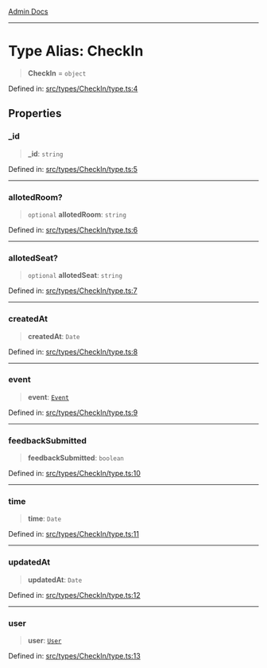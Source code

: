 [Admin Docs](/)

***

# Type Alias: CheckIn

> **CheckIn** = `object`

Defined in: [src/types/CheckIn/type.ts:4](https://github.com/PalisadoesFoundation/talawa-admin/blob/main/src/types/CheckIn/type.ts#L4)

## Properties

### \_id

> **\_id**: `string`

Defined in: [src/types/CheckIn/type.ts:5](https://github.com/PalisadoesFoundation/talawa-admin/blob/main/src/types/CheckIn/type.ts#L5)

***

### allotedRoom?

> `optional` **allotedRoom**: `string`

Defined in: [src/types/CheckIn/type.ts:6](https://github.com/PalisadoesFoundation/talawa-admin/blob/main/src/types/CheckIn/type.ts#L6)

***

### allotedSeat?

> `optional` **allotedSeat**: `string`

Defined in: [src/types/CheckIn/type.ts:7](https://github.com/PalisadoesFoundation/talawa-admin/blob/main/src/types/CheckIn/type.ts#L7)

***

### createdAt

> **createdAt**: `Date`

Defined in: [src/types/CheckIn/type.ts:8](https://github.com/PalisadoesFoundation/talawa-admin/blob/main/src/types/CheckIn/type.ts#L8)

***

### event

> **event**: [`Event`](../../../Event/type/type-aliases/Event.md)

Defined in: [src/types/CheckIn/type.ts:9](https://github.com/PalisadoesFoundation/talawa-admin/blob/main/src/types/CheckIn/type.ts#L9)

***

### feedbackSubmitted

> **feedbackSubmitted**: `boolean`

Defined in: [src/types/CheckIn/type.ts:10](https://github.com/PalisadoesFoundation/talawa-admin/blob/main/src/types/CheckIn/type.ts#L10)

***

### time

> **time**: `Date`

Defined in: [src/types/CheckIn/type.ts:11](https://github.com/PalisadoesFoundation/talawa-admin/blob/main/src/types/CheckIn/type.ts#L11)

***

### updatedAt

> **updatedAt**: `Date`

Defined in: [src/types/CheckIn/type.ts:12](https://github.com/PalisadoesFoundation/talawa-admin/blob/main/src/types/CheckIn/type.ts#L12)

***

### user

> **user**: [`User`](../../../User/type/type-aliases/User.md)

Defined in: [src/types/CheckIn/type.ts:13](https://github.com/PalisadoesFoundation/talawa-admin/blob/main/src/types/CheckIn/type.ts#L13)
